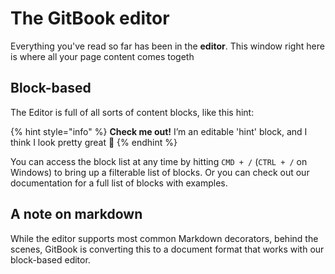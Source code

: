 # The GitBook editor

Everything you've read so far has been in the **editor**. This window right here is where all your page content comes togeth

## Block-based

The Editor is full of all sorts of content blocks, like this hint:

{% hint style="info" %}
**Check me out!** I’m an editable 'hint' block, and I think I look pretty great 💅
{% endhint %}

You can access the block list at any time by hitting `CMD + /` (`CTRL + /` on Windows) to bring up a filterable list of blocks. Or you can check out our documentation for a full list of blocks with examples.

## A note on markdown

While the editor supports most common Markdown decorators, behind the scenes, GitBook is converting this to a document format that works with our block-based editor.
